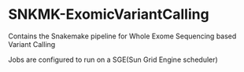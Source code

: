 # SNKMK-ExomicVariantCalling
Contains the Snakemake pipeline for Whole Exome Sequencing based Variant Calling

Jobs are configured to run on a SGE(Sun Grid Engine scheduler)
